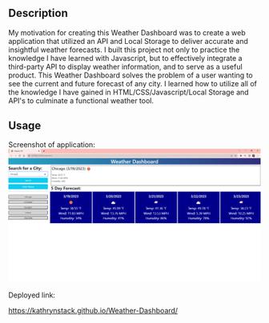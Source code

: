 # <Weather Dashboard>

## Description

My motivation for creating this Weather Dashboard was to create a web application that utilized an API and Local Storage to deliver accurate and insightful weather forecasts.
I built this project not only to practice the knowledge I have learned with Javascript, but to effectively integrate a third-party API to display weather information, and to serve as a useful product. 
This Weather Dashboard solves the problem of a user wanting to see the current and future forecast of any city.
I learned how to utilize all of the knowledge I have gained in HTML/CSS/Javascript/Local Storage and API's to culminate a functional weather tool.

## Usage

Screenshot of application: 
    ![weather-dashboard](assets/finished%20weather%20dashboard.PNG)
    
Deployed link: 

https://kathrynstack.github.io/Weather-Dashboard/ 

